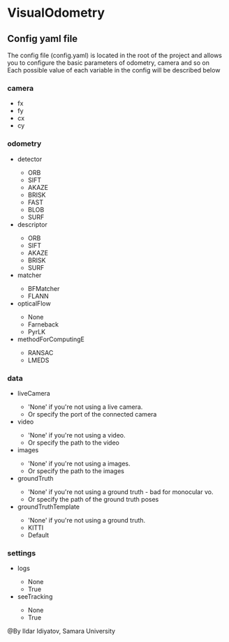 # VisualOdometry

<h2>Config yaml file</h2>
The config file (config.yaml) is located in the root of the project and allows you to configure the basic parameters of odometry, camera and so on <br>
Each possible value of each variable in the config will be described below <br>
<h3>camera</h3>
<ul>
  <li>fx</li>
  <li>fy</li>
  <li>cx</li>
  <li>cy</li>
</ul>
<h3>odometry</h3>
<ul>
  <li>detector</li>
    <ul>
      <li>ORB</li>
      <li>SIFT</li>
      <li>AKAZE</li>
      <li>BRISK</li>
      <li>FAST</li>
      <li>BLOB</li>
      <li>SURF</li>
    </ul>
  <li>descriptor</li>
  <ul>
      <li>ORB</li>
      <li>SIFT</li>
      <li>AKAZE</li>
      <li>BRISK</li>
      <li>SURF</li>
    </ul>
  <li>matcher</li>
  <ul>
      <li>BFMatcher</li>
      <li>FLANN</li>
    </ul>
  <li>opticalFlow</li>
  <ul>
      <li>None</li>
      <li>Farneback</li>
      <li>PyrLK</li>
    </ul>
  <li>methodForComputingE</li>
  <ul>
      <li>RANSAC</li>
      <li>LMEDS</li>
    </ul>
</ul>
<h3>data</h3>
<ul>
  <li>liveCamera</li>
   <ul>
      <li>'None' if you're not using a live camera.</li>
      <li>Or specify the port of the connected camera</li>
    </ul>
  <li>video</li>
   <ul>
      <li>'None' if you're not using a video.</li>
      <li>Or specify the path to the video</li>
    </ul>
  <li>images</li>
   <ul>
      <li>'None' if you're not using a images.</li>
      <li>Or specify the path to the images</li>
    </ul>
  <li>groundTruth</li>
   <ul>
      <li>'None' if you're not using a ground truth - bad for monocular vo.</li>
      <li>Or specify the path of the ground truth poses</li>
    </ul>
  <li>groundTruthTemplate</li>
   <ul>
      <li>'None' if you're not using a ground truth.</li>
      <li>KITTI</li>
     <li>Default</li>
    </ul>
</ul>
<h3>settings</h3>
<ul>
  <li>logs</li>
    <ul>
      <li>None</li>
      <li>True</li>
    </ul>
  <li>seeTracking</li>
  <ul>
      <li>None</li>
      <li>True</li>
    </ul>
</ul>

@By Ildar Idiyatov, Samara University
